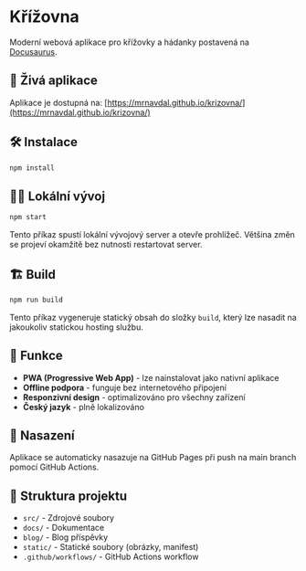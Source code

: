 # Křížovna

Moderní webová aplikace pro křížovky a hádanky postavená na [Docusaurus](https://docusaurus.io/).

## 🚀 Živá aplikace

Aplikace je dostupná na: [https://mrnavdal.github.io/krizovna/](https://mrnavdal.github.io/krizovna/)

## 🛠️ Instalace

```bash
npm install
```

## 🏃‍♂️ Lokální vývoj

```bash
npm start
```

Tento příkaz spustí lokální vývojový server a otevře prohlížeč. Většina změn se projeví okamžitě bez nutnosti restartovat server.

## 🏗️ Build

```bash
npm run build
```

Tento příkaz vygeneruje statický obsah do složky `build`, který lze nasadit na jakoukoliv statickou hosting službu.

## 📱 Funkce

- **PWA (Progressive Web App)** - lze nainstalovat jako nativní aplikace
- **Offline podpora** - funguje bez internetového připojení
- **Responzivní design** - optimalizováno pro všechny zařízení
- **Český jazyk** - plně lokalizováno

## 🚀 Nasazení

Aplikace se automaticky nasazuje na GitHub Pages při push na main branch pomocí GitHub Actions.

## 📁 Struktura projektu

- `src/` - Zdrojové soubory
- `docs/` - Dokumentace
- `blog/` - Blog příspěvky
- `static/` - Statické soubory (obrázky, manifest)
- `.github/workflows/` - GitHub Actions workflow
